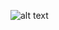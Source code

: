 ![alt text](https://sun9-74.userapi.com/impg/L6WCVcVYRnLzZLDSg63TfYtskn_mqihxHZoHxg/Q6ZboCknba4.jpg?size=640x649&quality=95&sign=3531b951a5c4394d1890d50e6781fd4c&type=album)
